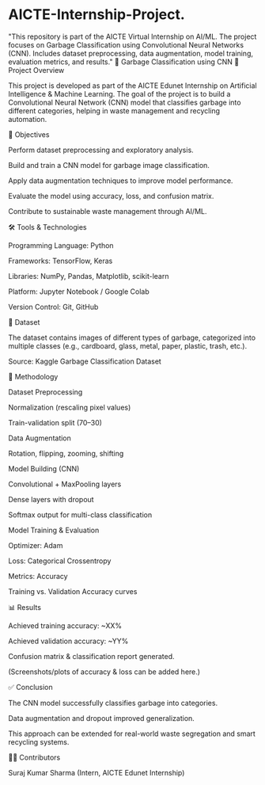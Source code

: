 # AICTE-Internship-Project.
"This repository is part of the AICTE Virtual Internship on AI/ML. The project focuses on Garbage Classification using Convolutional Neural Networks (CNN). Includes dataset preprocessing, data augmentation, model training, evaluation metrics, and results."
📂 Garbage Classification using CNN
📌 Project Overview

This project is developed as part of the AICTE Edunet Internship on Artificial Intelligence & Machine Learning.
The goal of the project is to build a Convolutional Neural Network (CNN) model that classifies garbage into different categories, helping in waste management and recycling automation.

🎯 Objectives

Perform dataset preprocessing and exploratory analysis.

Build and train a CNN model for garbage image classification.

Apply data augmentation techniques to improve model performance.

Evaluate the model using accuracy, loss, and confusion matrix.

Contribute to sustainable waste management through AI/ML.

🛠️ Tools & Technologies

Programming Language: Python

Frameworks: TensorFlow, Keras

Libraries: NumPy, Pandas, Matplotlib, scikit-learn

Platform: Jupyter Notebook / Google Colab

Version Control: Git, GitHub

📂 Dataset

The dataset contains images of different types of garbage, categorized into multiple classes (e.g., cardboard, glass, metal, paper, plastic, trash, etc.).

Source: Kaggle Garbage Classification Dataset

🔬 Methodology

Dataset Preprocessing

Normalization (rescaling pixel values)

Train-validation split (70–30)

Data Augmentation

Rotation, flipping, zooming, shifting

Model Building (CNN)

Convolutional + MaxPooling layers

Dense layers with dropout

Softmax output for multi-class classification

Model Training & Evaluation

Optimizer: Adam

Loss: Categorical Crossentropy

Metrics: Accuracy

Training vs. Validation Accuracy curves

📊 Results

Achieved training accuracy: ~XX%

Achieved validation accuracy: ~YY%

Confusion matrix & classification report generated.

(Screenshots/plots of accuracy & loss can be added here.)

✅ Conclusion

The CNN model successfully classifies garbage into categories.

Data augmentation and dropout improved generalization.

This approach can be extended for real-world waste segregation and smart recycling systems.

👨‍💻 Contributors

Suraj Kumar Sharma (Intern, AICTE Edunet Internship)
